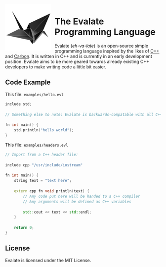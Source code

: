<img width="150" height="150" align="left" style="float: left; margin: 0 10px 0 0;" alt="Evalate icon" src="icons/evalate-lang.png">

# The Evalate Programming Language
Evalate (*eh-va-late*) is an open-source simple programming language inspired by the likes of [C++](https://isocpp.org) and [Carbon](https://github.com/carbon-language/carbon-lang). It is written in C++ and is currently in an early development position. Evalate aims to be more geared towards already existing C++ developers to make writing code a little bit easier.

## Code Example
This file: ``examples/hello.evl``
```cpp
include std;

// Something else to note: Evalate is backwards-compatable with all C++ header files. See examples/headers.evl.

fn int main() {
    std.println("hello world");
}
```

This file: ``examples/headers.evl``
```cpp
// Import from a C++ header file:

include cpp "/usr/include/iostream"

fn int main() {
    string text = "text here";

    extern cpp fn void println(text) {
        // Any code put here will be handed to a C++ compiler
        // Any arguments will be defined as C++ variables

        std::cout << text << std::endl;
    }

    return 0;
}
```

## License
Evalate is licensed under the MIT License.

